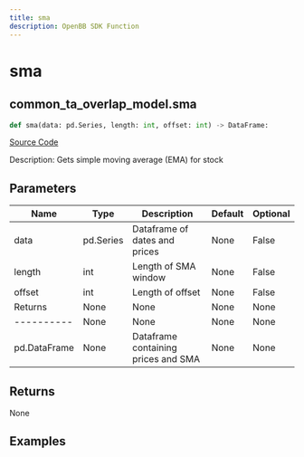 ```yaml
---
title: sma
description: OpenBB SDK Function
---
```


# sma

## common_ta_overlap_model.sma

```python title='openbb_terminal/common/technical_analysis/overlap_model.py'
def sma(data: pd.Series, length: int, offset: int) -> DataFrame:
```
[Source Code](https://github.com/OpenBB-finance/OpenBBTerminal/tree/main/openbb_terminal/common/technical_analysis/overlap_model.py#L43)

Description: Gets simple moving average (EMA) for stock

## Parameters

| Name | Type | Description | Default | Optional |
| ---- | ---- | ----------- | ------- | -------- |
| data | pd.Series | Dataframe of dates and prices | None | False |
| length | int | Length of SMA window | None | False |
| offset | int | Length of offset | None | False |
| Returns | None | None | None | None |
| ---------- | None | None | None | None |
| pd.DataFrame | None | Dataframe containing prices and SMA | None | None |

## Returns

None

## Examples

